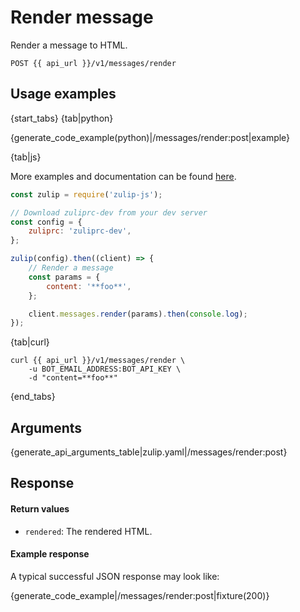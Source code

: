 # Render message

Render a message to HTML.

`POST {{ api_url }}/v1/messages/render`

## Usage examples

{start_tabs}
{tab|python}

{generate_code_example(python)|/messages/render:post|example}

{tab|js}

More examples and documentation can be found [here](https://github.com/zulip/zulip-js).
```js
const zulip = require('zulip-js');

// Download zuliprc-dev from your dev server
const config = {
    zuliprc: 'zuliprc-dev',
};

zulip(config).then((client) => {
    // Render a message
    const params = {
        content: '**foo**',
    };

    client.messages.render(params).then(console.log);
});
```

{tab|curl}

```
curl {{ api_url }}/v1/messages/render \
    -u BOT_EMAIL_ADDRESS:BOT_API_KEY \
    -d "content=**foo**"

```

{end_tabs}

## Arguments

{generate_api_arguments_table|zulip.yaml|/messages/render:post}

## Response

#### Return values

* `rendered`: The rendered HTML.

#### Example response

A typical successful JSON response may look like:

{generate_code_example|/messages/render:post|fixture(200)}

